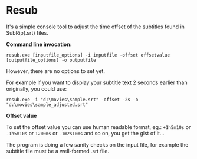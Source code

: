 # Resub #

It's a simple console tool to adjust the time offset of the subtitles found in SubRip(.srt) files.

**Command line invocation:**

`resub.exe [inputfile_options] -i inputfile -offset offsetvalue [outputfile_options] -o outputfile`

However, there are no options to set yet.

For example if you want to display your subtitle text 2 seconds earlier than originally, you could use:

`resub.exe -i "d:\movies\sample.srt" -offset -2s -o "d:\movies\sample_adjusted.srt"`

**Offset value**

To set the offset value you can use human readable format, eg.:
`+1h5m10s` or 
`-1h5m10s` or
`1200ms` or
`-1m2s10ms` and so on, you get the gist of it...

The program is doing a few sanity checks on the input file, for example the subtitle file must be a well-formed .srt file.